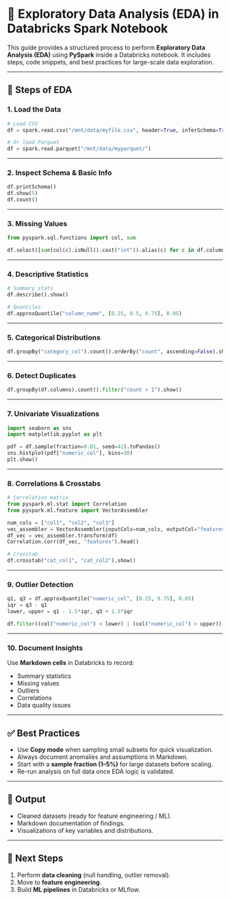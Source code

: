 # 🚀 Exploratory Data Analysis (EDA) in Databricks Spark Notebook

This guide provides a structured process to perform **Exploratory Data Analysis (EDA)** using **PySpark** inside a Databricks notebook. It includes steps, code snippets, and best practices for large-scale data exploration.

---

## 📌 Steps of EDA

### 1. Load the Data
```python
# Load CSV
df = spark.read.csv("/mnt/data/myfile.csv", header=True, inferSchema=True)

# Or load Parquet
df = spark.read.parquet("/mnt/data/myparquet/")
````

---

### 2. Inspect Schema & Basic Info

```python
df.printSchema()
df.show(5)
df.count()
```

---

### 3. Missing Values

```python
from pyspark.sql.functions import col, sum

df.select([sum(col(c).isNull().cast("int")).alias(c) for c in df.columns]).show()
```

---

### 4. Descriptive Statistics

```python
# Summary stats
df.describe().show()

# Quantiles
df.approxQuantile("column_name", [0.25, 0.5, 0.75], 0.05)
```

---

### 5. Categorical Distributions

```python
df.groupBy("category_col").count().orderBy("count", ascending=False).show()
```

---

### 6. Detect Duplicates

```python
df.groupBy(df.columns).count().filter("count > 1").show()
```

---

### 7. Univariate Visualizations

```python
import seaborn as sns
import matplotlib.pyplot as plt

pdf = df.sample(fraction=0.01, seed=42).toPandas()
sns.histplot(pdf["numeric_col"], bins=30)
plt.show()
```

---

### 8. Correlations & Crosstabs

```python
# Correlation matrix
from pyspark.ml.stat import Correlation
from pyspark.ml.feature import VectorAssembler

num_cols = ["col1", "col2", "col3"]
vec_assembler = VectorAssembler(inputCols=num_cols, outputCol="features")
df_vec = vec_assembler.transform(df)
Correlation.corr(df_vec, "features").head()
```

```python
# Crosstab
df.crosstab("cat_col1", "cat_col2").show()
```

---

### 9. Outlier Detection

```python
q1, q3 = df.approxQuantile("numeric_col", [0.25, 0.75], 0.05)
iqr = q3 - q1
lower, upper = q1 - 1.5*iqr, q3 + 1.5*iqr

df.filter((col("numeric_col") < lower) | (col("numeric_col") > upper)).show()
```

---

### 10. Document Insights

Use **Markdown cells** in Databricks to record:

* Summary statistics
* Missing values
* Outliers
* Correlations
* Data quality issues

---

## ✅ Best Practices

* Use **Copy mode** when sampling small subsets for quick visualization.
* Always document anomalies and assumptions in Markdown.
* Start with a **sample fraction (1–5%)** for large datasets before scaling.
* Re-run analysis on full data once EDA logic is validated.

---

## 📂 Output

* Cleaned datasets (ready for feature engineering / ML).
* Markdown documentation of findings.
* Visualizations of key variables and distributions.

---

## 📌 Next Steps

1. Perform **data cleaning** (null handling, outlier removal).
2. Move to **feature engineering**.
3. Build **ML pipelines** in Databricks or MLflow.

